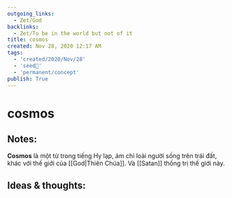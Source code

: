 ```yaml
---
outgoing_links:
  - Zet/God
backlinks:
  - Zet/To be in the world but not of it
title: cosmos
created: Nov 28, 2020 12:17 AM
tags:
  - 'created/2020/Nov/28'
  - 'seed🥜'
  - 'permanent/concept'
publish: True
---
```

# cosmos

## Notes:
**Cosmos** là một từ trong tiếng Hy lạp, ám chỉ loài người sống trên trái đất, khác với thế giới của [[God|Thiên Chúa]]. Và [[Satan]] thống trị thế giới này.

## Ideas & thoughts:
